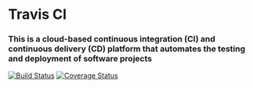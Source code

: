 # Travis CI 
### This is a cloud-based continuous integration (CI) and continuous delivery (CD) platform that automates the testing and deployment of software projects

[![Build Status](https://app.travis-ci.com/adityanagdekar/swe1-app.svg?branch=main)](https://app.travis-ci.com/adityanagdekar/swe1-app)
[![Coverage Status](https://coveralls.io/repos/github/adityanagdekar/swe1-app/badge.svg?branch=main)](https://coveralls.io/github/adityanagdekar/swe1-app?branch=main)
